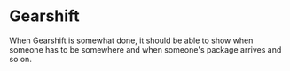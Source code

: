 # Gearshift

When Gearshift is somewhat done, it should be able to show when someone has to be somewhere and when someone's package arrives and so on.